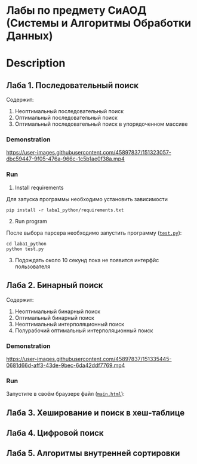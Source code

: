 # Лабы по предмету СиАОД (Системы и Алгоритмы Обработки Данных)

# Description

## Лаба 1. Последовательный поиск

Содержит:
1. Неоптимальный последовательный поиск
2. Оптимальный последовательный поиск
3. Оптимальный последовательный поиск в упорядоченном массиве

### Demonstration

https://user-images.githubusercontent.com/45897837/151323057-dbc59447-9f05-476a-966c-1c5b1ae0f38a.mp4

### Run

1. Install requirements

Для запуска программы необходимо установить зависимости

```
pip install -r laba1_python/requirements.txt
```

2. Run program

После выбора парсера необходимо запустить программу ([`test.py`](laba1_python/test.py)):

```
cd laba1_python
python test.py
```

3. Подождать около 10 секунд пока не появится интерфйс пользователя

## Лаба 2. Бинарный поиск

Содержит:
1. Неоптимальный бинарный поиск
2. Оптимальный бинарный поиск
3. Неоптимальный интерполяционный поиск
4. Полурабочий оптимальный интерполяционный поиск

### Demonstration

https://user-images.githubusercontent.com/45897837/151335445-0681d66d-aff3-43de-9bec-6da42ddf7769.mp4

### Run

Запустите в своём браузере файл  ([`main.html`](laba2_js/main.html)):

## Лаба 3. Хеширование и поиск в хеш-таблице

## Лаба 4. Цифровой поиск

## Лаба 5. Алгоритмы внутренней сортировки
